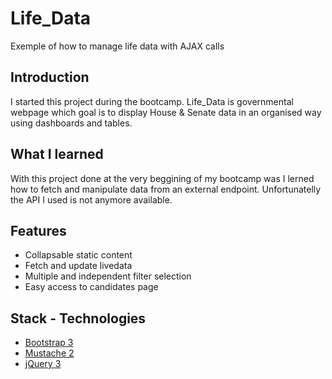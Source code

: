 # Life_Data
Exemple of how to manage life data with AJAX calls

## Introduction
I started this project during the bootcamp.
Life_Data is governmental webpage which goal is to display House  & Senate data  in an organised way using  dashboards and tables.

## What I learned
With this project done at the very beggining of my bootcamp was I lerned how to fetch and manipulate data from an external endpoint.
Unfortunatelly the API I used is not anymore available.

## Features
* Collapsable static content
* Fetch and update livedata
* Multiple and independent filter selection
* Easy access to candidates page

## Stack - Technologies
* [Bootstrap 3](https://getbootstrap.com/docs/3.3/)
* [Mustache 2](https://github.com/mustache/mustache.github.com)
* [jQuery 3](https://jquery.com/)
